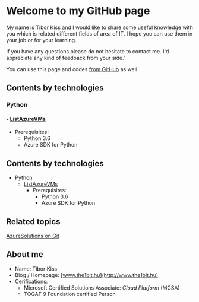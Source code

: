 Welcome to my GitHub page
=====

My name is Tibor Kiss and I would like to share some useful knowledge with you which is related different fields of area of IT. I hope you can use them in your job or for your learning.

If you have any questions please do not hesitate to contact me. I'd appreciate any kind of feedback from your side.'

You can use this page and codes [from GitHub](https://github.com/the1bit/Playground) as well.

## Contents by technologies

### Python
#### - [ListAzureVMs](https://github.com/the1bit/Playground/tree/master/Python)
* Prerequisites:
	* Python 3.6
	* Azure SDK for Python

Contents by technologies
--------
* Python
	* [ListAzureVMs](https://github.com/the1bit/Playground/tree/master/Python)
		* Prerequisites:
			* Python 3.6
			* Azure SDK for Python


## Related topics
[AzureSolutions on Git](https://the1bit.github.io/AzureSolutions/)

## About me
* Name: Tibor Kiss
* Blog / Homepage: [www.the1bit.hu](http://www.the1bit.hu)
* Cerifications:
	* Microsoft Certified Solutions Associate: *Cloud Platform* (MCSA)
	* TOGAF 9 Foundation certified Person

